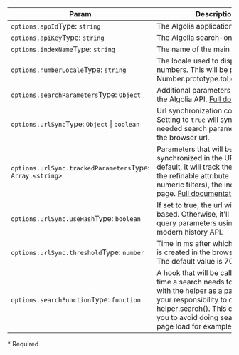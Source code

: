 | Param | Description |
| --- | --- |
| <span class='attr-required'>`options.appId`</span><span class="attr-infos">Type: <code>string</code></span> | The Algolia application ID |
| <span class='attr-required'>`options.apiKey`</span><span class="attr-infos">Type: <code>string</code></span> | The Algolia search-only API key |
| <span class='attr-required'>`options.indexName`</span><span class="attr-infos">Type: <code>string</code></span> | The name of the main index |
| <span class='attr-optional'>`options.numberLocale`</span><span class="attr-infos">Type: <code>string</code></span> | The locale used to display numbers. This will be passed to Number.prototype.toLocaleString() |
| <span class='attr-optional'>`options.searchParameters`</span><span class="attr-infos">Type: <code>Object</code></span> | Additional parameters to pass to the Algolia API. [Full documentation](https://community.algolia.com/algoliasearch-helper-js/docs/SearchParameters.html) |
| <span class='attr-optional'>`options.urlSync`</span><span class="attr-infos">Type: <code>Object</code> &#124; <code>boolean</code></span> | Url synchronization configuration. Setting to `true` will synchronize the needed search parameters with the browser url. |
| <span class='attr-optional'>`options.urlSync.trackedParameters`</span><span class="attr-infos">Type: <code>Array.&lt;string&gt;</code></span> | Parameters that will be synchronized in the URL. By default, it will track the query, all the refinable attribute (facets and numeric filters), the index and the page. [Full documentation](https://community.algolia.com/algoliasearch-helper-js/docs/SearchParameters.html) |
| <span class='attr-optional'>`options.urlSync.useHash`</span><span class="attr-infos">Type: <code>boolean</code></span> | If set to true, the url will be hash based. Otherwise, it'll use the query parameters using the modern history API. |
| <span class='attr-optional'>`options.urlSync.threshold`</span><span class="attr-infos">Type: <code>number</code></span> | Time in ms after which a new state is created in the browser history. The default value is 700. |
| <span class='attr-optional'>`options.searchFunction`</span><span class="attr-infos">Type: <code>function</code></span> | A hook that will be called each time a search needs to be done, with the helper as a parameter. It's your responsibility to call helper.search(). This option allows you to avoid doing searches at page load for example. |

<p class="attr-legend">* <span>Required</span></p>
